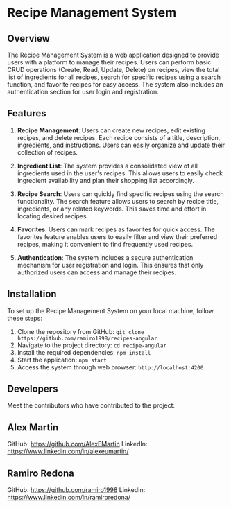 # Recipe Management System

## Overview
The Recipe Management System is a web application designed to provide users with a platform to manage their recipes. Users can perform basic CRUD operations (Create, Read, Update, Delete) on recipes, view the total list of ingredients for all recipes, search for specific recipes using a search function, and favorite recipes for easy access. The system also includes an authentication section for user login and registration.

## Features
1. **Recipe Management**: Users can create new recipes, edit existing recipes, and delete recipes. Each recipe consists of a title, description, ingredients, and instructions. Users can easily organize and update their collection of recipes.

2. **Ingredient List**: The system provides a consolidated view of all ingredients used in the user's recipes. This allows users to easily check ingredient availability and plan their shopping list accordingly.

3. **Recipe Search**: Users can quickly find specific recipes using the search functionality. The search feature allows users to search by recipe title, ingredients, or any related keywords. This saves time and effort in locating desired recipes.

4. **Favorites**: Users can mark recipes as favorites for quick access. The favorites feature enables users to easily filter and view their preferred recipes, making it convenient to find frequently used recipes.

5. **Authentication**: The system includes a secure authentication mechanism for user registration and login. This ensures that only authorized users can access and manage their recipes.

## Installation
To set up the Recipe Management System on your local machine, follow these steps:

1. Clone the repository from GitHub: `git clone https://github.com/ramiro1998/recipes-angular`
2. Navigate to the project directory: `cd recipe-angular`
3. Install the required dependencies: `npm install`
5. Start the application: `npm start`
6. Access the system through web browser: `http://localhost:4200`

## Developers
Meet the contributors who have contributed to the project:

## Alex Martin

GitHub: https://github.com/AlexEMartin
LinkedIn: https://www.linkedin.com/in/alexeumartin/

## Ramiro Redona

GitHub: https://github.com/ramiro1998
LinkedIn: https://www.linkedin.com/in/ramiroredona/
